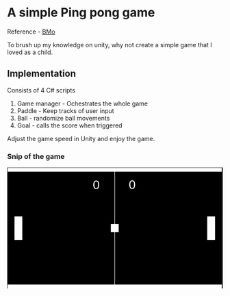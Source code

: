 # A simple Ping pong game

Reference - [BMo](https://www.youtube.com/watch?v=YHSanceczXY&ab_channel=BMo)


To brush up my knowledge on unity, why not create a simple game that I loved as a child.

## Implementation

Consists of 4 C# scripts

1. Game manager - Ochestrates the whole game
2. Paddle - Keep tracks of user input
3. Ball - randomize ball movements
4. Goal - calls the score  when triggered


Adjust the game speed in Unity and enjoy the game.

### Snip of the game 

![](Game.jpg.png)